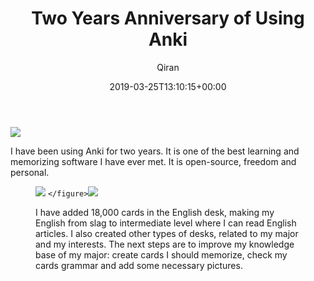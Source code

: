 ﻿---
title: Two Years Anniversary of Using Anki
author: Qiran
type: post
date: 2019-03-25T13:10:15+00:00
aliases: ["/two-years-anniversary-of-using-anki/"]
tags:
  - Habit
---

![](/uploads/2019/03/Anki.png)

I have been using Anki for two years.
It is one of the best learning and memorizing software I have ever met. It is open-source, freedom and personal.

<figure class="wp-block-image">

![](/uploads/2019/03/DeepinScreenshot_select-area_20190325204406.png) `</figure>`![](/uploads/2019/03/DeepinScreenshot_select-area_20190325204509.png)

I have added 18,000 cards in the English desk, making my English from slag to intermediate level where I can read English articles.
I also created other types of desks, related to my major and my interests.
The next steps are to improve my knowledge base of my major: create cards I should memorize, check my cards grammar and add some necessary pictures.
